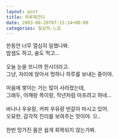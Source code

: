 ```yaml
---
layout: post
title: 하루제낀다
date: 2003-08-26T07:15:14+00:00
categories: 일상의-느낌
---
```

한동안 너무 열심히 일했나봐.<br />밤샘도 하고, 술도 먹고...<br /><br />오늘 눈을 뜨니까 한시더라고.<br />그냥, 자리에 앉아서 멍하니 하루를 보내는 중이야.<br /><br />마음에 쌓이는 거는 많이 사라졌는데,<br />그래두, 어깨랑 목이랑, 작년처럼 아프려고 하네...<br /><br />바나나 우유랑, 커피 우유랑 번갈아 마시고 있어.<br />오묘한, 감각적 진리를 보여주는 맛이야. 으..<br /><br />한번 망가진 몸은 쉽게 회복되지 않는가봐.
